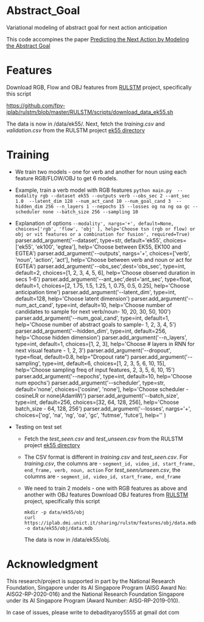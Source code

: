 # Abstract_Goal
Variational modeling of abstract goal for next action anticipation

This code accompines the paper [Predicting the Next Action by Modeling the Abstract Goal](https://arxiv.org/abs/2209.05044)

# Features

  Download RGB, Flow and OBJ features from [RULSTM](https://github.com/fpv-iplab/rulstm) project, specifically this script

  https://github.com/fpv-iplab/rulstm/blob/master/RULSTM/scripts/download_data_ek55.sh


  The data is now in <pwd>/data/ek55/<rgb><flow><obj>. Next, fetch the *training.csv* and *validation.csv* from the RULSTM project [ek55 directory](https://github.com/fpv-iplab/rulstm/tree/master/RULSTM/data/ek55)

# Training
  * We train two models - one for verb and another for noun using each feature RGB/FLOW/OBJ to get 6 models.
  * Example, train a verb model with RGB features
  ``` python main.py  --modality rgb --dataset ek55 --outputs verb --obs_sec 2 --ant_sec 1.0  --latent_dim 128 --num_act_cand 10 --num_goal_cand 3  --hidden_dim 256 --n_layers 1 --nepochs 15 --losses og na ng oa gc --scheduler none --batch_size 256 --sampling 10 ```
  * Explanation of options
    ```--modality', nargs='+', default=None, choices=['rgb', 'flow', 'obj' ], help='Choose tsn (rgb or flow) or obj or vit features or a combination for fusion', required=True)```
parser.add_argument('--dataset', type=str, default='ek55', choices=['ek55', 'ek100', 'egtea'], help='Choose between EK55, EK100 and EGTEA')
parser.add_argument('--outputs', nargs='+', choices=['verb', 'noun', 'action', 'act'], help='Choose between verb and noun or act for EGTEA')
parser.add_argument('--obs_sec',dest='obs_sec', type=int, default=2, choices=[1, 2, 3, 4, 5, 6], help='Choose observed duration in secs 1-6')
parser.add_argument('--ant_sec',dest='ant_sec', type=float, default=1, choices=[2, 1.75, 1.5, 1.25, 1, 0.75, 0.5, 0.25], help='Choose anticipation time')
parser.add_argument('--latent_dim', type=int, default=128, help='Choose latent dimension')
parser.add_argument('--num_act_cand', type=int, default=10, help='Choose number of candidates to sample for next verb/noun- 10, 20, 30, 50, 100')
parser.add_argument('--num_goal_cand', type=int, default=1, help='Choose number of abstract goals to sample- 1, 2, 3, 4, 5')
parser.add_argument('--hidden_dim', type=int, default=256, help='Choose hidden dimension')
parser.add_argument('--n_layers', type=int, default=1, choices=[1, 2, 3], help='Choose # layers in RNN for next visual feature - 1, 2, 3')
parser.add_argument('--dropout', type=float, default=0.8, help="Dropout rate")
parser.add_argument('--sampling', type=int, default=6, choices=[1, 2, 3, 5, 6, 10, 15], help='Choose sampling freq of input features, 2, 3, 5, 6, 10, 15')
parser.add_argument('--nepochs', type=int, default=10, help='Choose num epochs')
parser.add_argument('--scheduler', type=str, default='none', choices=['cosine', 'none'], help='Choose scheduler - cosineLR or none(AdamW)')
parser.add_argument('--batch_size', type=int, default=256, choices=[32, 64, 128, 256], help='Choose batch_size - 64, 128, 256')
parser.add_argument('--losses', nargs='+', choices=['og', 'na', 'ng', 'oa', 'gc', 'futmse', 'futce'], help='' )




* Testing on test set
  
  * Fetch the *test_seen.csv* and *test_unseen.csv* from the RULSTM project [ek55 directory](https://github.com/fpv-iplab/rulstm/tree/master/RULSTM/data/ek55)
  
  * The CSV format is different in *training.csv* and *test_seen.csv*. For *training.csv*, the columns are - ```segment_id, video_id, start_frame, end_frame, verb, noun, action``` For *test_seen/unseen.csv*, the columns are - ```segment_id, video_id, start_frame, end_frame```
  
  * We need to train 2 models - one with RGB features as above and another with OBJ features
    Download OBJ features from [RULSTM](https://github.com/fpv-iplab/rulstm) project, specifically this script
    ```
    mkdir -p data/ek55/obj
    curl https://iplab.dmi.unict.it/sharing/rulstm/features/obj/data.mdb -o data/ek55/obj/data.mdb
    ```
    The data is now in <pwd>/data/ek55/obj. 




# Acknowledgment

This research/project is supported in part by the National Research Foundation, Singapore under its AI Singapore Program (AISG Award No: AISG2-RP-2020-016) and the National Research Foundation Singapore under its AI Singapore Program (Award Number: AISG-RP-2019-010).

  
In case of issues, please write to debadityaroy5555 at gmail dot com
